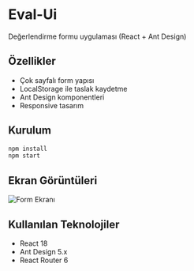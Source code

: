 # Eval-Ui

Değerlendirme formu uygulaması (React + Ant Design)

## Özellikler
- Çok sayfalı form yapısı
- LocalStorage ile taslak kaydetme
- Ant Design komponentleri
- Responsive tasarım

## Kurulum
```bash
npm install
npm start
```

## Ekran Görüntüleri
![Form Ekranı](./screenshots/form.png)

## Kullanılan Teknolojiler
- React 18
- Ant Design 5.x
- React Router 6